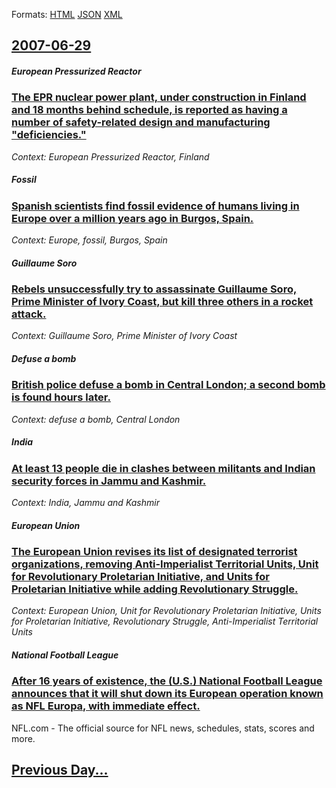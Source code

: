 
Formats: [HTML](2007/06/29/index.html)  [JSON](2007/06/29/index.json)  [XML](2007/06/29/index.xml)  

## [2007-06-29](/news/2007/06/29/index.md)

##### European Pressurized Reactor
### [ The EPR nuclear power plant, under construction in Finland and 18 months behind schedule, is reported as having a number of safety-related design and manufacturing "deficiencies." ](/news/2007/06/29/the-epr-nuclear-power-plant-under-construction-in-finland-and-18-months-behind-schedule-is-reported-as-having-a-number-of-safety-related.md)
_Context: European Pressurized Reactor, Finland_

##### Fossil
### [ Spanish scientists find fossil evidence of humans living in Europe over a million years ago in Burgos, Spain. ](/news/2007/06/29/spanish-scientists-find-fossil-evidence-of-humans-living-in-europe-over-a-million-years-ago-in-burgos-spain.md)
_Context: Europe, fossil, Burgos, Spain_

##### Guillaume Soro
### [ Rebels unsuccessfully try to assassinate Guillaume Soro, Prime Minister of Ivory Coast, but kill three others in a rocket attack. ](/news/2007/06/29/rebels-unsuccessfully-try-to-assassinate-guillaume-soro-prime-minister-of-ivory-coast-but-kill-three-others-in-a-rocket-attack.md)
_Context: Guillaume Soro, Prime Minister of Ivory Coast_

##### Defuse a bomb
### [ British police defuse a bomb in Central London; a second bomb is found hours later. ](/news/2007/06/29/british-police-defuse-a-bomb-in-central-london-a-second-bomb-is-found-hours-later.md)
_Context: defuse a bomb, Central London_

##### India
### [ At least 13 people die in clashes between militants and Indian security forces in Jammu and Kashmir. ](/news/2007/06/29/at-least-13-people-die-in-clashes-between-militants-and-indian-security-forces-in-jammu-and-kashmir.md)
_Context: India, Jammu and Kashmir_

##### European Union
### [ The European Union revises its list of designated terrorist organizations, removing Anti-Imperialist Territorial Units, Unit for Revolutionary Proletarian Initiative, and Units for Proletarian Initiative while adding Revolutionary Struggle. ](/news/2007/06/29/the-european-union-revises-its-list-of-designated-terrorist-organizations-removing-anti-imperialist-territorial-units-unit-for-revolution.md)
_Context: European Union, Unit for Revolutionary Proletarian Initiative, Units for Proletarian Initiative, Revolutionary Struggle, Anti-Imperialist Territorial Units_

##### National Football League
### [ After 16 years of existence, the (U.S.) National Football League announces that it will shut down its European operation known as NFL Europa, with immediate effect. ](/news/2007/06/29/after-16-years-of-existence-the-u-s-national-football-league-announces-that-it-will-shut-down-its-european-operation-known-as-nfl-europ.md)
NFL.com - The official source for NFL news, schedules, stats, scores and more.

## [Previous Day...](/news/2007/06/28/index.md)

